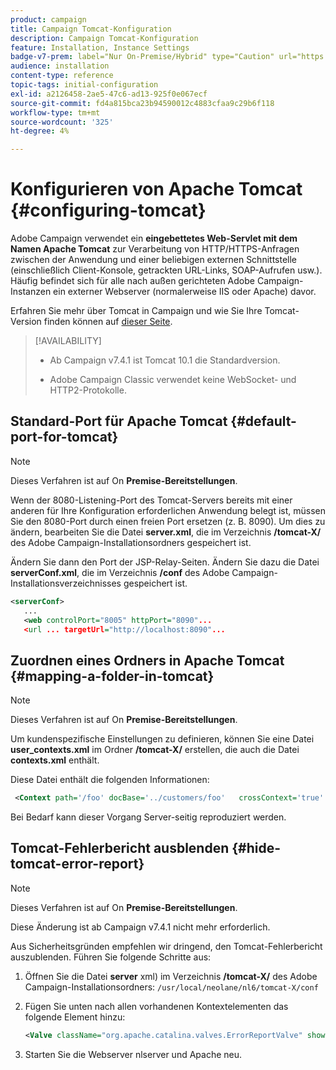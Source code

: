 ```yaml
---
product: campaign
title: Campaign Tomcat-Konfiguration
description: Campaign Tomcat-Konfiguration
feature: Installation, Instance Settings
badge-v7-prem: label="Nur On-Premise/Hybrid" type="Caution" url="https://experienceleague.adobe.com/docs/campaign-classic/using/installing-campaign-classic/architecture-and-hosting-models/hosting-models-lp/hosting-models.html?lang=de" tooltip="Gilt nur für Hybrid- und On-Premise-Bereitstellungen"
audience: installation
content-type: reference
topic-tags: initial-configuration
exl-id: a2126458-2ae5-47c6-ad13-925f0e067ecf
source-git-commit: fd4a815bca23b94590012c4883cfaa9c29b6f118
workflow-type: tm+mt
source-wordcount: '325'
ht-degree: 4%

---
```


# Konfigurieren von Apache Tomcat {#configuring-tomcat}

Adobe Campaign verwendet ein **eingebettetes Web-Servlet mit dem Namen Apache Tomcat** zur Verarbeitung von HTTP/HTTPS-Anfragen zwischen der Anwendung und einer beliebigen externen Schnittstelle (einschließlich Client-Konsole, getrackten URL-Links, SOAP-Aufrufen usw.). Häufig befindet sich für alle nach außen gerichteten Adobe Campaign-Instanzen ein externer Webserver (normalerweise IIS oder Apache) davor.

Erfahren Sie mehr über Tomcat in Campaign und wie Sie Ihre Tomcat-Version finden können auf [dieser Seite](../../production/using/locate-tomcat-version.md).

>[!AVAILABILITY]
>
>
>* Ab Campaign v7.4.1 ist Tomcat 10.1 die Standardversion.
>
>* Adobe Campaign Classic verwendet keine WebSocket- und HTTP2-Protokolle.
>



## Standard-Port für Apache Tomcat {#default-port-for-tomcat}


>[!NOTE]
>
>Dieses Verfahren ist auf On **Premise-Bereitstellungen**.
>

Wenn der 8080-Listening-Port des Tomcat-Servers bereits mit einer anderen für Ihre Konfiguration erforderlichen Anwendung belegt ist, müssen Sie den 8080-Port durch einen freien Port ersetzen (z. B. 8090). Um dies zu ändern, bearbeiten Sie die Datei **server.xml**, die im Verzeichnis **/tomcat-X/** des Adobe Campaign-Installationsordners gespeichert ist.

Ändern Sie dann den Port der JSP-Relay-Seiten. Ändern Sie dazu die Datei **serverConf.xml**, die im Verzeichnis **/conf** des Adobe Campaign-Installationsverzeichnisses gespeichert ist.

```xml
<serverConf>
   ...
   <web controlPort="8005" httpPort="8090"...
   <url ... targetUrl="http://localhost:8090"...
```

## Zuordnen eines Ordners in Apache Tomcat {#mapping-a-folder-in-tomcat}


>[!NOTE]
>
>Dieses Verfahren ist auf On **Premise-Bereitstellungen**.
>

Um kundenspezifische Einstellungen zu definieren, können Sie eine Datei **user_contexts.xml** im Ordner **/tomcat-X/** erstellen, die auch die Datei **contexts.xml** enthält.

Diese Datei enthält die folgenden Informationen:

```xml
 <Context path='/foo' docBase='../customers/foo'   crossContext='true' debug='0' reloadable='true' trusted='false'/>
```

Bei Bedarf kann dieser Vorgang Server-seitig reproduziert werden.

## Tomcat-Fehlerbericht ausblenden {#hide-tomcat-error-report}


>[!NOTE]
>
>Dieses Verfahren ist auf On **Premise-Bereitstellungen**.
>
>Diese Änderung ist ab Campaign v7.4.1 nicht mehr erforderlich.
>

Aus Sicherheitsgründen empfehlen wir dringend, den Tomcat-Fehlerbericht auszublenden. Führen Sie folgende Schritte aus:

1. Öffnen Sie die Datei **server** xml) im Verzeichnis **/tomcat-X/** des Adobe Campaign-Installationsordners: `/usr/local/neolane/nl6/tomcat-X/conf`
1. Fügen Sie unten nach allen vorhandenen Kontextelementen das folgende Element hinzu:

   ```xml
   <Valve className="org.apache.catalina.valves.ErrorReportValve" showReport="false" showServerInfo="false"/>
   ```

1. Starten Sie die Webserver nlserver und Apache neu.
